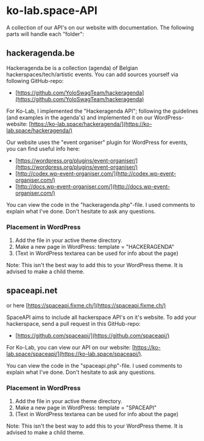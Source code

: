 # ko-lab.space-API
A collection of our API's on our website with documentation.
The following parts will handle each "folder":

## hackeragenda.be
Hackeragenda.be is a collection (agenda) of Belgian hackerspaces/tech/artistic events. You can add sources yourself via following GitHub-repo:
-   [https://github.com/YoloSwagTeam/hackeragenda](https://github.com/YoloSwagTeam/hackeragenda)

For Ko-Lab, I implemented the "Hackeragenda API"; following the guidelines (and examples in the agenda's) and implemented it on our WordPress-website: [https://ko-lab.space/hackeragenda/](https://ko-lab.space/hackeragenda/)

Our website uses the "event organiser" plugin for WordPress for events, you can find useful info here:
-   [https://wordpress.org/plugins/event-organiser/](https://wordpress.org/plugins/event-organiser/)
-   [http://codex.wp-event-organiser.com/](http://codex.wp-event-organiser.com/)
-   [http://docs.wp-event-organiser.com/](http://docs.wp-event-organiser.com/)

You can view the code in the "hackeragenda.php"-file.
I used comments to explain what I've done.
Don't hesitate to ask any questions.

### Placement in WordPress
1.  Add the file in your active theme directory.
2.  Make a new page in WordPress: template = "HACKERAGENDA"
3.  (Text in WordPress textarea can be used for info about the page)

Note: This isn't the best way to add this to your WordPress theme. It is advised to make a child theme.

## spaceapi.net
or here [https://spaceapi.fixme.ch/](https://spaceapi.fixme.ch/)

SpaceAPI aims to include all hackerspace API's on it's website.
To add your hackerspace, send a pull request in this GitHub-repo:
-   [https://github.com/spaceapi/](https://github.com/spaceapi/)

For Ko-Lab, you can view our API on our website: [https://ko-lab.space/spaceapi/](https://ko-lab.space/spaceapi/).

You can view the code in the "spaceapi.php"-file.
I used comments to explain what I've done.
Don't hesitate to ask any questions.

### Placement in WordPress
1.  Add the file in your active theme directory.
2.  Make a new page in WordPress: template = "SPACEAPI"
3.  (Text in WordPress textarea can be used for info about the page)

Note: This isn't the best way to add this to your WordPress theme. It is advised to make a child theme.
